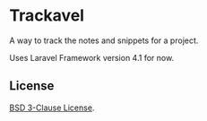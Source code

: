 # Trackavel

A way to track the notes and snippets for a project.

Uses Laravel Framework version 4.1 for now.

## License

[BSD 3-Clause License](http://opensource.org/licenses/BSD-3-Clause).

